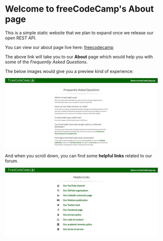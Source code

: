 # Welcome to freeCodeCamp's About page

This is a simple static website that we plan to expand once we release our open REST API.

You can view our about page live here: [freecodecamp](https://about.freecodecamp.org/)

The above link will take you to our **About** page which would help you with some of the _Frequently Asked Questions_.

The below images would give you a preview kind of experience:

![About Page- Frequently Asked Question Section](/Fccabout.PNG "About Page- FAQ")

And when you scroll down, you can find some **helpful links** related to our forum.

![About Page - Helpful Links Section](/FccHelpfulLinks.PNG  "About Page-Helpful Links")